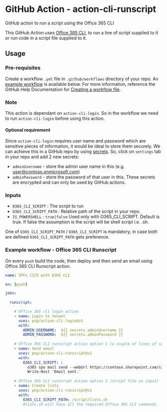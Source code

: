 # GitHub Action - action-cli-runscript
GitHub action to run a script using the Office 365 CLI

This GitHub Action uses [Office 365 CLI](https://pnp.github.io/office365-cli/), to run a line of script supplied to it or run code in a script file supplied to it.

## Usage
### Pre-requisites
Create a workflow `.yml` file in `.github/workflows` directory of your repo. An [example workflow](#example-workflow---office-365-cli-runscript) is available below. For more information, reference the GitHub Help Documentation for [Creating a workflow file](https://help.github.com/en/articles/configuring-a-workflow#creating-a-workflow-file).

### Note
This action is dependant on `action-cli-login`. So in the workflow we need to run  `action-cli-login` before using this action.

#### Optional requirement
Since `action-cli-login` requires user name and password which are sensitive pieces of information, it would be ideal to store them securely. We can achieve this in a GitHub repo by using [secrets](https://help.github.com/en/actions/automating-your-workflow-with-github-actions/creating-and-using-encrypted-secrets). So, click on `settings` tab in your repo and add 2 new secrets:
- `adminUsername` - store the admin user name in this (e.g. user@contoso.onmicrosoft.com)
- `adminPassword` - store the password of that user in this.
These secrets are encrypted and can only be used by GitHub actions.

### Inputs
- `O365_CLI_SCRIPT` : The script to run
- `O365_CLI_SCRIPT_PATH` : Relative path of the script in your repo.
- `IS_POWERSHELL` : `true|false` Used only with O365_CLI_SCRIPT. Default is true. If false the assumption is the script will be shell script i.e. .sh.

One of `O365_CLI_SCRIPT_PATH` / `O365_CLI_SCRIPT` is mandatory, in case both are defined `O365_CLI_SCRIPT_PATH` gets preference.

### Example workflow - Office 365 CLI Runscript
On every `push` build the code, then deploy and then send an email using Office 365 CLI Runscript action.

```yaml
name: SPFx CICD with O365 CLI

on: [push]

jobs:
  
  runscript:

    # Office 365 cli login action
    - name: Login to tenant
      uses: pnp/action-cli-login@v1
      with:
        ADMIN_USERNAME:  ${{ secrets.adminUsername }}
        ADMIN_PASSWORD:  ${{ secrets.adminPassword }}
    
    # Office 365 CLI runscript action option 1 (a couple of lines of script as input)
    - name: Send email
      uses: pnp/action-cli-runscript@v1
      with:
        O365_CLI_SCRIPT: |
          o365 spo mail send --webUrl https://contoso.sharepoint.com/sites/teamsite --to 'user@contoso.onmicrosoft.com' --subject 'Deployment done' --body '<h2>Office 365 CLI</h2> <p>The deployment is complete.</p>'
          Write-Host 'Email sent.'
    
    # Office 365 CLI runscript action option 2 (script file as input)
    - name: Create lists
      uses: pnp/action-cli-runscript@v1
      with:
        O365_CLI_SCRIPT_PATH: /script/lists.sh 
        #lists.sh will have all the required Office 365 CLI commands
```